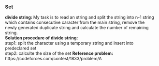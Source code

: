 <h3>Set</h3>
<b>divide string: </b>My task is to read an string and split the string into n-1 string which contains consecutive caracter from the main string, remove the newly generated duplicate string and calculate the number of remaining string. <br>
<b>Solution procedure of divide string: </b><br>
step1: split the character using a temporary string and insert into predeclared set<br>
step2: calculte the size of the set
<b>Reference problem: </b>https://codeforces.com/contest/1833/problem/A
